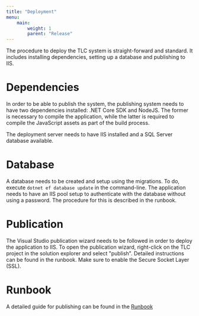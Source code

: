 ```yaml
---
title: "Deployment"
menu: 
    main:
        weight: 1
        parent: "Release"
---
```


The procedure to deploy the TLC system is straight-forward and standard. It includes installing dependencies, setting up a database and publishing to IIS.

# Dependencies

In order to be able to publish the system, the publishing system needs to have two dependencies installed: .NET Core SDK and NodeJS. The former is necessary to compile the application, while the latter is required to compile the JavaScript assets as part of the build process.

The deployment server needs to have IIS installed and a SQL Server database available.

# Database

A database needs to be created and setup using the migrations. To do, execute `dotnet ef database update` in the command-line. The application needs to have an IIS pool setup to authenticate with the database without using a password. The procedure for this is described in the runbook.

# Publication

The Visual Studio publication wizard needs to be followed in order to deploy the application to IIS. To open the publication wizard, right-click on the TLC project in the solution explorer and select "publish". Detailed instructions can be found in the runbook. Make sure to enable the Secure Socket Layer (SSL).

# Runbook

A detailed guide for publishing can be found in the [Runbook](/files/Runbook.docx)